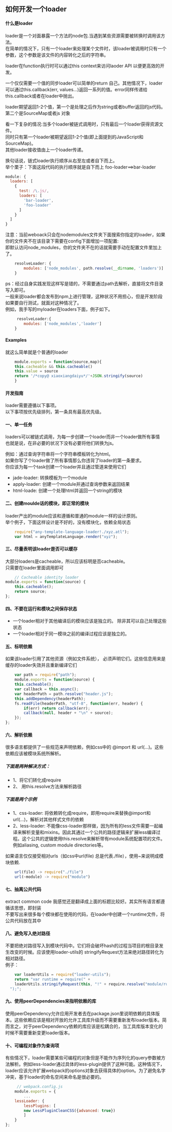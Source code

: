## 如何开发一个loader  

#### 什么是loader  
  
loader是一个对面暴露一个方法的node包.当遇到某些资源需要被转换时调用该方法。  
在简单的情况下，只有一个loader来处理某个文件时，该loader被调用时只有一个参数，这个参数是该文件的内容转化之后的字符串。  

loader在function执行时可以通过this context来访问laoder API 以便更高效的开发。  

一个仅仅需要一个值的同步loader可以简单的return 自己。其他情况下，loader可以通过this.callback(err, values...)返回一系列的值。error同样传递给this.callback或者在loader中抛出。  

loader期望返回1-2个值，第一个是处理之后作为string或者buffer返回的js代码。第二个是SourceMap或者js 对象   

看一下复杂的情况:当多个loader被链式调用时，只有最后一个loader获得资源文件。  
同时只有第一个loader被期望返回1-2个值(即上面提到的JavaScript和SourceMap)。  
其他loader接收值由上一个loader传递。  

换句话说，链式loader执行顺序从右至左或者自下而上。  
举个栗子：下面这段代码的执行顺序就是自下而上  foo-loader==>bar-loader  
```js
module: {
  loaders: [
    {
      test: /\.js/,
      loaders: [
        'bar-loader',
        'foo-loader'
      ]
    }
  ]
}
```  

注意：当前weboack只会在nodemodules文件夹下面搜索你指定的loader，如果你的文件夹不在该目录下需要在config下面增加一项配置:  
即默认访问node_modules，你的文件夹不在的话就需要手动在配置文件里加上了。
```js  
    resolveLoader: {
        modules: ['node_modules', path.resolve(__dirname, 'loaders')]
    }
```   
ps：经过自身实践发现这样写是错的，不需要通过path去解析，直接将文件目录写入即可。    
一般来说loader都会发布到npm上进行管理，这种状况不用担心，但是开发阶段如果要自行测试，就面对这种情况了。   
例如，我手写的myloader在loaders下面，例子如下。  
```js   
     resolveLoader:{
        modules: ['node_modules','loader']
    }
```   
#### Examples   
就这么简单就是个普通的loader
```js  
    module.exports = function(source,map){
    this.cacheable && this.cacheable()
    this.value = source
    return '/*copy@ xiaoxiangdaiyu*/'+JSON.stringify(source)
    }
```   
#### 开发指南  

loader需要遵循以下事项。   
以下事项按优先级排列，第一条具有最高优先级。   

#### 一、单一任务    

loaders可以被链式调用，为每一步创建一个loader而非一个loader做所有事情  
也就是说，在非必要的状况下没有必要将他们转换为js。  

例如：通过查询字符串将一个字符串模板转化为html。   
如果你写了个loader做了所有事情那么你违背了loader的第一条要求。   
你应该为每一个task创建一个loader并且通过管道来使用它们  
* jade-loader: 转换模板为一个module   
* apply-loader: 创建一个module并通过查询参数来返回结果  
* html-loade: 创建一个处理html并返回一个string的模块   
 
#### 二、创建moulde话的模块，即正常的模块   

loader产出的module应该和遵循和普通的module一样的设计原则。  
举个例子，下面这样设计是不好的，没有模块化，依赖全局状态  
```js
    require("any-template-language-loader!./xyz.atl");
    var html = anyTemplateLanguage.render("xyz");
```  

#### 三、尽量表明该loader是否可以缓存  

大部分loaders是cacheable，所以应该标明是否cacheable。   
只需要在loader里面调用即可  
```js  
    // Cacheable identity loader
module.exports = function(source) {
	this.cacheable();
	return source;
};
```  

#### 四、不要在运行和模块之间保存状态     

* 一个loader相对于其他编译后的模块应该是独立的。 除非其可以自己处理这些状态  
* 一个loader相对于同一模块之前的编译过程应该是独立的。

#### 五、标明依赖   

如果该loader引用了其他资源（例如文件系统）， 必须声明它们。这些信息用来是缓存的loader失效并且重新编译它们  

```js  
    var path = require("path");
    module.exports = function(source) {
	this.cacheable();
	var callback = this.async();
	var headerPath = path.resolve("header.js");
	this.addDependency(headerPath);
	fs.readFile(headerPath, "utf-8", function(err, header) {
		if(err) return callback(err);
		callback(null, header + "\n" + source);
	});
};
```    

#### 六、解析依赖  

很多语言都提供了一些规范来声明依赖，例如css中的 @import 和 url(...)。这些依赖应该被模块系统所解析。  
##### 下面是两种解决方式：
* 1、将它们转化成require   
* 2、 用this.resolve方法来解析路径  

##### 下面是两个示例   

* 1、css-loader: 将依赖转化成require，即用require来替换@import和 url(...)，解析对其他样式文件的依赖  
* 2、less-loader: 不能像css-loader那样做，因为所有的less文件需要一起编译来解析变量和mixins。因此其通过一个公共的路径逻辑来扩展less编译过程。这个公共的逻辑使用this.resolve来解析带有module系统配置项的文件。例如aliasing, custom module directories等。  

如果语言仅仅接受相对urls（如css中url(file) 总是代表./file），使用~来说明成模块依赖.  
```js  
    url(file) -> require("./file")
    url(~module) -> require("module")
```  


#### 七、抽离公共代码  

extract common code  我感觉还是翻译成上面的标题比较好。其实所有语言都遵循该思想，即封装  
不要写出来很多每个模块都在使用的代码，在loader中创建一个runtime文件，将公共代码放在其中

#### 八、避免写入绝对路径  

不要把绝对路径写入到模块代码中。它们将会破坏hash的过程当项目的根目录发生改变的时候。应该使用loader-utils的 stringifyRequest方法来绝对路径转化为相对路径。   
例子：  
```js  
    var loaderUtils = require("loader-utils");
    return "var runtime = require(" +
    loaderUtils.stringifyRequest(this, "!" + require.resolve("module/runtime")) +
  ");";
```  

#### 九、使用peerDependencies来指明依赖的库 

使用peerDependency允许应用开发者去在package.json里说明依赖的具体版本。这些依赖应该是相对开放的允许工具库升级而不需要重新发布loader版本。简而言之，对于peerDependency依赖的库应该是松耦合的，当工具库版本变化的时候不需要重新变更loader版本。  

#### 十、可编程对象作为查询项  

有些情况下，loader需要某些可编程的对象但是不能作为序列化的query参数被方法解析。例如less-loader通过具体的less-plugin提供了这种可能。这种情况下，loader应该允许扩展webpack的options对象去获得具体的option。为了避免名字冲突，基于loader的命名空间来命名是很必要的。

```js  
     // webpack.config.js
    module.exports = {
        ...
    lessLoader: {
        lessPlugins: [
        new LessPluginCleanCSS({advanced: true})
        ]
    }
};
```  
  


